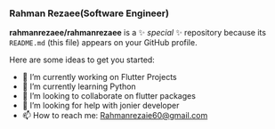 ### Rahman Rezaee(Software Engineer)




**rahmanrezaee/rahmanrezaee** is a ✨ _special_ ✨ repository because its `README.md` (this file) appears on your GitHub profile.

Here are some ideas to get you started:

- 🔭 I’m currently working on Flutter Projects
- 🌱 I’m currently learning Python
- 👯 I’m looking to collaborate on flutter packages
- 🤔 I’m looking for help with jonier developer
- 📫 How to reach me: Rahmanrezaie60@gmail.com

